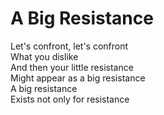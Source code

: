 # A Big Resistance

Let's confront, let's confront  
What you dislike  
And then your little resistance  
Might appear as a big resistance  
A big resistance  
Exists not only for resistance
